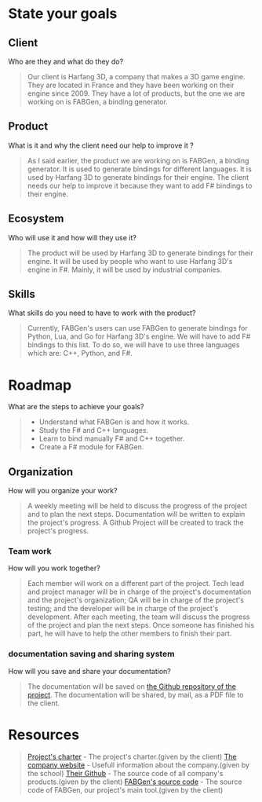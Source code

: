 # State your goals​

## Client

Who are they and what do they do?
> Our client is Harfang 3D, a company that makes a 3D game engine. They are located in France and they have been working on their engine since 2009. They have a lot of products, but the one we are working on is FABGen, a binding generator.

## Product

​What is it and why the client need our help to improve it ?
> As I said earlier, the product we are working on is FABGen, a binding generator. It is used to generate bindings for different languages. It is used by Harfang 3D to generate bindings for their engine. The client needs our help to improve it because they want to add F# bindings to their engine.

## Ecosystem

​Who will use it and how will they use it?
> The product will be used by Harfang 3D to generate bindings for their engine. It will be used by people who want to use Harfang 3D's engine in F#. Mainly, it will be used by industrial companies.

## Skills

​What skills do you need to have to work with the product?
> Currently, FABGen's users can use FABGen to generate bindings for Python, Lua, and Go for Harfang 3D's engine. 
> We will have to add F# bindings to this list. To do so, we will have to use three languages which are: C++, Python, and F#.

# Roadmap

What are the steps to achieve your goals?

> - Understand what FABGen is and how it works.
> - Study the F# and C++ languages.
> - Learn to bind manually F# and C++ together.
> - Create a F# module for FABGen.

## Organization

​How will you organize your work?
> A weekly meeting will be held to discuss the progress of the project and to plan the next steps.
> Documentation will be written to explain the project's progress.
> A Github Project will be created to track the project's progress.

### Team work

​How will you work together?
> Each member will work on a different part of the project. Tech lead and project manager will be in charge of the project's documentation and the project's organization; QA will be in charge of the project's testing; and the developer will be in charge of the project's development.
> After each meeting, the team will discuss the progress of the project and plan the next steps.
> Once someone has finished his part, he will have to help the other members to finish their part.

### documentation saving and sharing system

​How will you save and share your documentation?
> The documentation will be saved on [the Github repository of the project](https://github.com/algosup/2022-2023-project-3-harfang3d-binding-Project-4-group).
> The documentation will be shared, by mail, as a PDF file to the client.

# Resources

> [Project's charter](https://github.com/harfang3d/algosup-binding-project) - The project's charter.(given by the client)
> [The company website](https://www.harfang3d.com/en_US/about) - Usefull information about the company.(given by the school)
> [Their Github](https://github.com/harfang3d/harfang3d) - The source code of all company's products.(given by the client)
> [FABGen's source code](https://github.com/ejulien/FABGen) - The source code of FABGen, our project's main tool.(given by the client)
